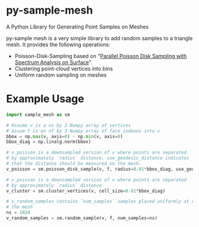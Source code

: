 # py-sample-mesh
A Python Library for Generating Point Samples on Meshes

py-sample mesh is a very simple library to add random samples to a triangle mesh. It provides the following operations:
 - Poisson-Disk-Sampling based on "[Parallel Poisson Disk Sampling with Spectrum Analysis on Surface](http://graphics.cs.umass.edu/pubs/sa_2010.pdf)".
 - Clustering point-cloud vertices into bins
 - Uniform random sampling on meshes
 
# Example Usage
```python
import sample_mesh as sm

# Assume v is a nv by 3 Numpy array of vertices
# Assum f is an nf by 3 Numpy array of face indexes into v 
bbox = np.max(v, axis=0) - np.min(v, axis=0)
bbox_diag = np.linalg.norm(bbox)

# v_poisson is a downsampled version of v where points are separated
# by approximately `radius` distance, use_geodesic_distance indicates
# that the distance should be measured on the mesh.
v_poisson = sm.poisson_disk_sample(v, f, radius=0.01*bbox_diag, use_geodesic_distance=True)

# v_poisson is a downsampled version of v where points are separated
# by approximately `radius` distance
v_cluster = sm.cluster_vertices(v, cell_size=0.01*bbox_diag)

# v_random_samples contains `num_samples` samples placed uniformly at random on
# the mesh
ns = 1024
v_random_samples = sm.random_sample(v, f, num_samples=ns)
```
